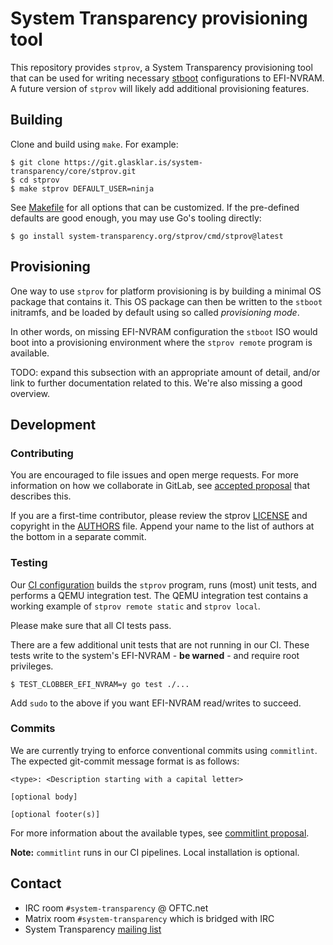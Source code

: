 # System Transparency provisioning tool

This repository provides `stprov`, a System Transparency provisioning tool that
can be used for writing necessary [stboot][] configurations to EFI-NVRAM.  A
future version of `stprov` will likely add additional provisioning features.

[stboot]: https://git.glasklar.is/system-transparency/core/stboot/

## Building

Clone and build using `make`.  For example:

    $ git clone https://git.glasklar.is/system-transparency/core/stprov.git
    $ cd stprov
    $ make stprov DEFAULT_USER=ninja

See [Makefile](./Makefile) for all options that can be customized.  If the
pre-defined defaults are good enough, you may use Go's tooling directly:

    $ go install system-transparency.org/stprov/cmd/stprov@latest

## Provisioning

One way to use `stprov` for platform provisioning is by building a minimal OS
package that contains it.  This OS package can then be written to the `stboot`
initramfs, and be loaded by default using so called _provisioning mode_.

In other words, on missing EFI-NVRAM configuration the `stboot` ISO would boot
into a provisioning environment where the `stprov remote` program is available.

TODO: expand this subsection with an appropriate amount of detail, and/or link
to further documentation related to this.  We're also missing a good overview.

## Development

### Contributing

You are encouraged to file issues and open merge requests.  For more information
on how we collaborate in GitLab, see [accepted proposal][] that describes this.

If you are a first-time contributor, please review the stprov
[LICENSE](./LICENSE) and copyright in the [AUTHORS](./AUTHORS) file.  Append
your name to the list of authors at the bottom in a separate commit.

[accepted proposal]: https://git.glasklar.is/system-transparency/project/documentation/-/blob/main/proposals/2023-09-25-gitlab-roles-and-conventions.md

### Testing

Our [CI configuration](./gitlab-ci) builds the `stprov` program, runs (most)
unit tests, and performs a QEMU integration test.  The QEMU integration test
contains a working example of `stprov remote static` and `stprov local`.

Please make sure that all CI tests pass.

There are a few additional unit tests that are not running in our CI.  These
tests write to the system's EFI-NVRAM - **be warned** - and require root
privileges.

    $ TEST_CLOBBER_EFI_NVRAM=y go test ./...

Add `sudo` to the above if you want EFI-NVRAM read/writes to succeed.

### Commits

We are currently trying to enforce conventional commits using `commitlint`.  The
expected git-commit message format is as follows:

    <type>: <Description starting with a capital letter>
    
    [optional body]
    
    [optional footer(s)]

For more information about the available types, see [commitlint proposal][].

**Note:** `commitlint` runs in our CI pipelines.  Local installation is
optional.

[commitlint proposal]: https://git.glasklar.is/system-transparency/project/documentation/-/blob/main/proposals/2023-01-19-commitlint-proposal.md

## Contact

  - IRC room `#system-transparency` @ OFTC.net
  - Matrix room `#system-transparency` which is bridged with IRC
  - System Transparency [mailing list][]

[mailing list]: https://lists.sigsum.org/mailman3/postorius/lists/system-transparency.lists.system-transparency.org/
